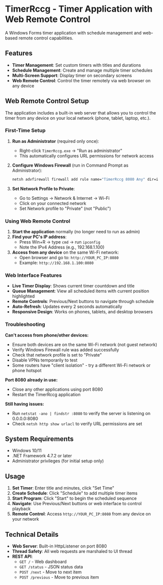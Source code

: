 # TimerRccg - Timer Application with Web Remote Control

A Windows Forms timer application with schedule management and web-based remote control capabilities.

## Features

- **Timer Management**: Set custom timers with titles and durations
- **Schedule Management**: Create and manage multiple timer schedules
- **Multi-Screen Support**: Display timer on secondary screens
- **Web Remote Control**: Control the timer remotely via web browser on any device

## Web Remote Control Setup

The application includes a built-in web server that allows you to control the timer from any device on your local network (phone, tablet, laptop, etc.).

### First-Time Setup

1. **Run as Administrator** (required only once):
   - Right-click `TimerRccg.exe` → "Run as administrator"
   - This automatically configures URL permissions for network access

2. **Configure Windows Firewall** (run in Command Prompt as Administrator):
   ```cmd
   netsh advfirewall firewall add rule name="TimerRccg 8080 Any" dir=in action=allow protocol=TCP localport=8080 profile=any
   ```

3. **Set Network Profile to Private**:
   - Go to Settings → Network & Internet → Wi-Fi
   - Click on your connected network
   - Set Network profile to "Private" (not "Public")

### Using Web Remote Control

1. **Start the application** normally (no longer need to run as admin)
2. **Find your PC's IP address**:
   - Press Win+R → type `cmd` → run `ipconfig`
   - Note the IPv4 Address (e.g., 192.168.1.100)
3. **Access from any device** on the same Wi-Fi network:
   - Open browser and go to: `http://YOUR_PC_IP:8080`
   - Example: `http://192.168.1.100:8080`

### Web Interface Features

- **Live Timer Display**: Shows current timer countdown and title
- **Queue Management**: View all scheduled items with current position highlighted
- **Remote Controls**: Previous/Next buttons to navigate through schedule
- **Auto-Refresh**: Updates every 2 seconds automatically
- **Responsive Design**: Works on phones, tablets, and desktop browsers

### Troubleshooting

**Can't access from phone/other devices:**
- Ensure both devices are on the same Wi-Fi network (not guest network)
- Verify Windows Firewall rule was added successfully
- Check that network profile is set to "Private"
- Disable VPNs temporarily to test
- Some routers have "client isolation" - try a different Wi-Fi network or phone hotspot

**Port 8080 already in use:**
- Close any other applications using port 8080
- Restart the TimerRccg application

**Still having issues:**
- Run `netstat -ano | findstr :8080` to verify the server is listening on 0.0.0.0:8080
- Check `netsh http show urlacl` to verify URL permissions are set

## System Requirements

- Windows 10/11
- .NET Framework 4.7.2 or later
- Administrator privileges (for initial setup only)

## Usage

1. **Set Timer**: Enter title and minutes, click "Set Time"
2. **Create Schedule**: Click "Schedule" to add multiple timer items
3. **Start Program**: Click "Start" to begin the scheduled sequence
4. **Navigate**: Use Previous/Next buttons or web interface to control playback
5. **Remote Control**: Access `http://YOUR_PC_IP:8080` from any device on your network

## Technical Details

- **Web Server**: Built-in HttpListener on port 8080
- **Thread Safety**: All web requests are marshaled to UI thread
- **REST API**: 
  - `GET /` - Web dashboard
  - `GET /status` - JSON status data
  - `POST /next` - Move to next item
  - `POST /previous` - Move to previous item
